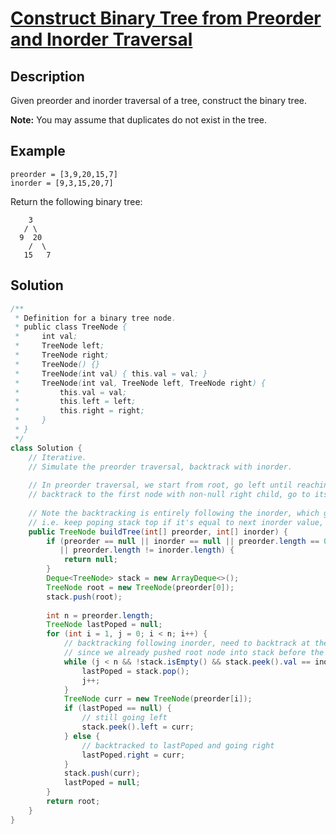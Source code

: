 # [Construct Binary Tree from Preorder and Inorder Traversal](https://leetcode.com/problems/construct-binary-tree-from-preorder-and-inorder-traversal/)

## Description

Given preorder and inorder traversal of a tree, construct the binary tree.

**Note:**
You may assume that duplicates do not exist in the tree.

## Example

```
preorder = [3,9,20,15,7]
inorder = [9,3,15,20,7]
```

Return the following binary tree:

```
    3
   / \
  9  20
    /  \
   15   7
```

## Solution

```java
/**
 * Definition for a binary tree node.
 * public class TreeNode {
 *     int val;
 *     TreeNode left;
 *     TreeNode right;
 *     TreeNode() {}
 *     TreeNode(int val) { this.val = val; }
 *     TreeNode(int val, TreeNode left, TreeNode right) {
 *         this.val = val;
 *         this.left = left;
 *         this.right = right;
 *     }
 * }
 */
class Solution {
    // Iterative.
    // Simulate the preorder traversal, backtrack with inorder.
    
    // In preorder traversal, we start from root, go left until reaching left most node (pushing nodes to stack along the path), and then 
    // backtrack to the first node with non-null right child, go to its right child and repeat. 
    
    // Note the backtracking is entirely following the inorder, which gives us a way to locate the first node with non-null right child,
    // i.e. keep poping stack top if it's equal to next inorder value, the next preorder val is just the right child of last poped node.
    public TreeNode buildTree(int[] preorder, int[] inorder) {
        if (preorder == null || inorder == null || preorder.length == 0 || inorder.length == 0
           || preorder.length != inorder.length) {
            return null;
        }
        Deque<TreeNode> stack = new ArrayDeque<>();
        TreeNode root = new TreeNode(preorder[0]);
        stack.push(root);
        
        int n = preorder.length;
        TreeNode lastPoped = null;
        for (int i = 1, j = 0; i < n; i++) {
            // backtracking following inorder, need to backtrack at the beginning 
            // since we already pushed root node into stack before the loop
            while (j < n && !stack.isEmpty() && stack.peek().val == inorder[j]) {
                lastPoped = stack.pop();
                j++;
            }
            TreeNode curr = new TreeNode(preorder[i]);
            if (lastPoped == null) {
                // still going left
                stack.peek().left = curr;
            } else {
                // backtracked to lastPoped and going right
                lastPoped.right = curr;
            }
            stack.push(curr);
            lastPoped = null;
        }
        return root;
    }
}
```

